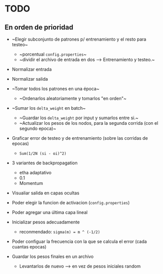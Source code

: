 # TODO
## En orden de prioridad

* ~Elegir subconjunto de patrones p/ entrenamiento y el resto para testeo~
  * ~porcentual `config.properties`~
  * ~dividir el archivo de entrada en dos --> Entrenamiento y testeo.~

* Normalizar entrada
* Normalizar salida

* ~Tomar todos los patrones en una época~
  * ~Ordenarlos aleatoriamente y tomarlos "en orden"~

* ~Sumar los `delta_weight` en batch~
  * ~Guardar los `delta_weight` por input y sumarlos entre si.~
  * ~Actualizar los pesos de los nodos, para la segunda corrida (con el segundo epoca)~

* Graficar error de testeo y de entrenamiento (sobre las corridas de epocas)
  * `Sum(1/2N (si - oi)^2)`

* 3 variantes de backpropagation
  * etha adaptativo
  * 0.1
  * Momentum

* Visualiar salida en capas ocultas
* Poder elegir la funcion de activacion (`config.properties`)
* Poder agregar una última capa lineal

* Inicializar pesos adecuadamente
  *  reconmendado: `sigma(m) = m ^ (-1/2)`

* Poder configuar la frecuencia con la que se calcula el error (cada cuantas epocas)

* Guardar los pesos finales en un archivo
  * Levantarlos de nuevo --> en vez de pesos iniciales random
